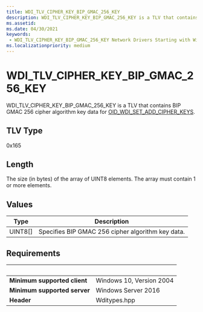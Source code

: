 ```yaml
---
title: WDI_TLV_CIPHER_KEY_BIP_GMAC_256_KEY
description: WDI_TLV_CIPHER_KEY_BIP_GMAC_256_KEY is a TLV that contains GMAC 256 cipher algorithm key data for OID_WDI_SET_ADD_CIPHER_KEYS.
ms.assetid: 
ms.date: 04/30/2021
keywords:
 - WDI_TLV_CIPHER_KEY_BIP_GMAC_256_KEY Network Drivers Starting with Windows 10, Version 2004
ms.localizationpriority: medium
---
```


# WDI\_TLV\_CIPHER\_KEY\_BIP\_GMAC\_256\_KEY

WDI\_TLV\_CIPHER\_KEY\_BIP\_GMAC\_256\_KEY is a TLV that contains BIP GMAC 256 cipher algorithm key data for [OID\_WDI\_SET\_ADD\_CIPHER\_KEYS](./oid-wdi-set-add-cipher-keys.md).

## TLV Type

0x165

## Length

The size (in bytes) of the array of UINT8 elements. The array must contain 1 or more elements.

## Values

| Type | Description |
| --- | ---|
| UINT8\[\] | Specifies BIP GMAC 256 cipher algorithm key data. |

## Requirements

| &nbsp; | &nbsp; |
| ------ | ------ |
| **Minimum supported client** | Windows 10, Version 2004 |
| **Minimum supported server** | Windows Server 2016 |
| **Header** | Wditypes.hpp |
